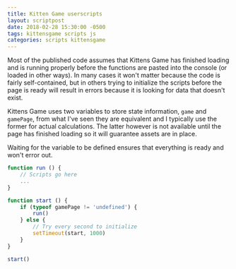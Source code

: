 ```yaml
---
title: Kitten Game userscripts
layout: scriptpost
date: 2018-02-28 15:30:00 -0500
tags: kittensgame scripts js
categories: scripts kittensgame
---
```


Most of the published code assumes that Kittens Game has finished
loading and is running properly before the functions are pasted into
the console (or loaded in other ways).  In many cases it won't matter
because the code is fairly self-contained, but in others trying to
initialize the scripts before the page is ready will result in errors
because it is looking for data that doesn't exist.

Kittens Game uses two variables to store state information, `game` and
`gamePage`, from what I've seen they are equivalent and I typically
use the former for actual calculations.  The latter however is not
available until the page has finished loading so it will guarantee
assets are in place.

Waiting for the variable to be defined ensures that everything is
ready and won't error out.

```js
function run () {
    // Scripts go here
    ...
}

function start () {
    if (typeof gamePage != 'undefined') {
        run()
    } else {
        // Try every second to initialize
        setTimeout(start, 1000)
    }
}

start()
```
